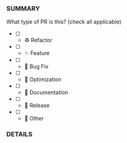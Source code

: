 ### SUMMARY

What type of PR is this? (check all applicable)

- [ ] - ♻️ Refactor
- [ ] - ✨ Feature
- [ ] - 🐛 Bug Fix
- [ ] - 👷 Optimization
- [ ] - 📝 Documentation
- [ ] - 🔖 Release
- [ ] - 🚩 Other

### DETAILS

<!--
  Write a sentence or two explaining the overall problem that you are solving.
-->

<!--
  OPTIONAL!

  If your PR is bigger, its' good to provide additional background.

  Things that can be useful to mention:
    - Why do we need this?
    - What changes did you make?
    - Is there a specific aspect that you want reviewers to focus on?
    - Were you unsure about some design decisions?

  It's also good to mention if your PR is introducing breaking changes.
-->
